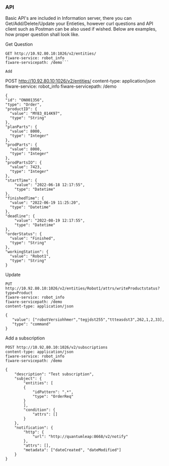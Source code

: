 
### API

Basic API's are included in Information server, there you can Get/Add/Delete/Update your Entieties, however curl questions and API client such as Postman can be also used if wished. Below are examples, how proper question shall look like.

Get Question

```
GET http://10.92.80.10:1026/v2/entities/
fiware-service: robot_info
fiware-servicepath: /demo```

Add
```
POST http://10.92.80.10:1026/v2/entities/
content-type: application/json
fiware-service: robot_info
fiware-servicepath: /demo

    {
    "id": "ON001356",
    "type": "Order",
    "productID": {
      "value": "MY83_014K97",
      "type": "String"
    },
    "planParts": {
      "value": 8000,
      "type": "Integer"
    },
    "prodParts": {
      "value": 8000,
      "type": "Integer"
    },
    "prodPartsIO": {
      "value": 7423,
      "type": "Integer"
    },
    "startTime": {
        "value": "2022-06-18 12:17:55",
        "type": "Datetime"
    },
    "finishedTime": {
      "value": "2022-06-19 11:25:20",
      "type": "Datetime"
    },
    "deadline": {
        "value": "2022-08-19 12:17:55",
        "type": "Datetime"
    },
    "orderStatus": {
      "value": "Finished",
      "type": "String"
    },
    "workingStation": {    
      "value": "Robot1",
      "type": "String"
    }
  
Update

```
PUT http://10.92.80.10:1026/v2/entities/Robot1/attrs/writeProductstatus?type=Product
fiware-service: robot_info 
fiware-servicepath: /demo
content-type: application/json

{
   "value": ["robotVersiohhmer","tegjdst255","ttteasdst3",262,1,2,33],
   "type": "command"
}
```


Add a subscription

```
POST http://10.92.80.10:1026/v2/subscriptions
content-type: application/json
fiware-service: robot_info
fiware-servicepath: /demo

{
    "description": "Test subscription",
    "subject": {
        "entities": [
        {
            "idPattern": ".*",
            "type": "OrderReq"
        }
        ],
        "condition": {
            "attrs": [] 
        }
    },
    "notification": {
        "http": {
            "url": "http://quantumleap:8668/v2/notify"
        },
        "attrs": [],
        "metadata": ["dateCreated", "dateModified"]
    }
}

```
